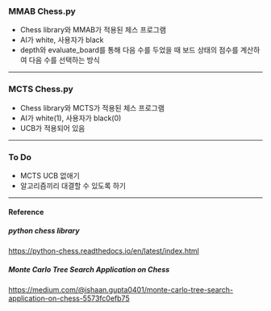 ### MMAB Chess.py
- Chess library와 MMAB가 적용된 체스 프로그램
- AI가 white, 사용자가 black
- depth와 evaluate_board를 통해 다음 수를 두었을 때 보드 상태의 점수를 계산하여 다음 수를 선택하는 방식

-------------------------------------------------------------------------------------
### MCTS Chess.py
- Chess library와 MCTS가 적용된 체스 프로그램
- AI가 white(1), 사용자가 black(0)
- UCB가 적용되어 있음

-------------------------------------------------------------------------------------
### To Do
- MCTS UCB 없애기
- 알고리즘끼리 대결할 수 있도록 하기

-------------------------------------------------------------------------------------

#### Reference
##### python chess library
https://python-chess.readthedocs.io/en/latest/index.html
##### Monte Carlo Tree Search Application on Chess
https://medium.com/@ishaan.gupta0401/monte-carlo-tree-search-application-on-chess-5573fc0efb75
